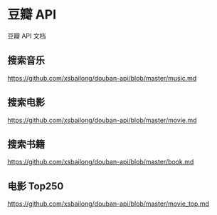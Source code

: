 # 豆瓣 API
豆瓣 API 文档

## 搜索音乐
https://github.com/xsbailong/douban-api/blob/master/music.md

## 搜索电影
https://github.com/xsbailong/douban-api/blob/master/movie.md

## 搜索书籍
https://github.com/xsbailong/douban-api/blob/master/book.md

## 电影 Top250
https://github.com/xsbailong/douban-api/blob/master/movie_top.md

